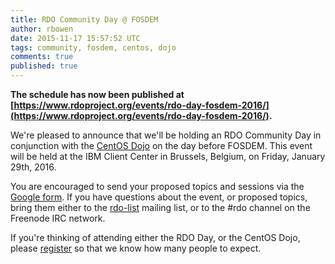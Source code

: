 ```yaml
---
title: RDO Community Day @ FOSDEM
author: rbowen
date: 2015-11-17 15:57:52 UTC
tags: community, fosdem, centos, dojo
comments: true
published: true
---
```


**The schedule has now been published at
[https://www.rdoproject.org/events/rdo-day-fosdem-2016/](https://www.rdoproject.org/events/rdo-day-fosdem-2016/).**

We're pleased to announce that we'll be holding an RDO Community Day in conjunction with the [CentOS Dojo](https://wiki.centos.org/Events/Dojo/Brussels2016) on the day before FOSDEM. This event will be held at the IBM Client Center in Brussels, Belgium, on Friday, January 29th, 2016.

You are encouraged to send your proposed topics and sessions via the [Google form](http://goo.gl/forms/oDjI2BpCtm). If you have questions about the event, or proposed topics, bring them either to the [rdo-list](https://www.redhat.com/mailman/listinfo/rdo-list) mailing list, or to the \#rdo channel on the Freenode IRC network.

If you're thinking of attending either the RDO Day, or the CentOS Dojo, please [register](https://www.eventbrite.co.uk/e/centos-dojo-brussels-belgium-jan-29th-2016-tickets-19589843750) so that we know how many people to expect.
